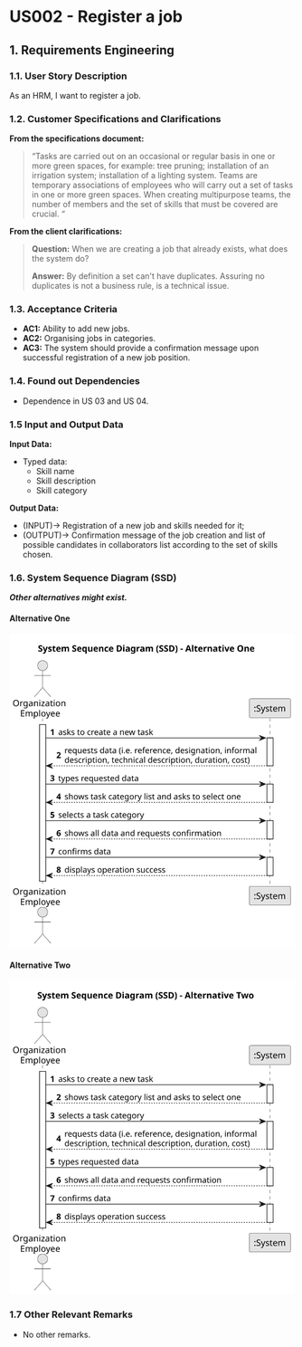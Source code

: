 # US002 - Register a job 


## 1. Requirements Engineering

### 1.1. User Story Description

As an HRM, I want to register a job.

### 1.2. Customer Specifications and Clarifications 

**From the specifications document:**

>	“Tasks are carried out on an occasional or regular basis in one or more green spaces, for example: tree pruning; installation of an irrigation system; installation of a lighting system.
Teams are temporary associations of employees who will carry out a set of tasks in one or more green spaces. When creating multipurpose teams, the number of members and the set of skills that must be covered are crucial. “


**From the client clarifications:**

> **Question:** When we are creating a job that already exists, what does the system do?
>
> **Answer:** By definition a set can't have duplicates. Assuring no duplicates is not a business rule, is a technical issue.


### 1.3. Acceptance Criteria

* **AC1:** Ability to add new jobs.
* **AC2:** Organising jobs in categories.
* **AC3:** The system should provide a confirmation message upon successful registration of a new job position.

### 1.4. Found out Dependencies

* Dependence in US 03 and US 04.
### 1.5 Input and Output Data

**Input Data:**

* Typed data:
    * Skill name
    * Skill description
    * Skill category


**Output Data:**

* (INPUT)-> Registration of a new job and skills needed for it;
*  (OUTPUT)-> Confirmation message of the job creation and list of possible candidates in collaborators list according to the set of skills chosen.


### 1.6. System Sequence Diagram (SSD)

**_Other alternatives might exist._**

#### Alternative One

![System Sequence Diagram - Alternative One](svg/us006-system-sequence-diagram-alternative-one.svg)

#### Alternative Two

![System Sequence Diagram - Alternative Two](svg/us006-system-sequence-diagram-alternative-two.svg)

### 1.7 Other Relevant Remarks

* No other remarks.